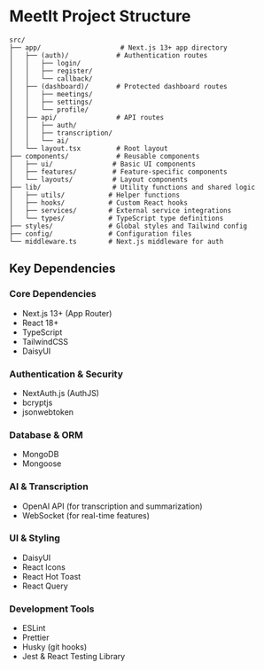 # MeetIt Project Structure

```
src/
├── app/                    # Next.js 13+ app directory
│   ├── (auth)/            # Authentication routes
│   │   ├── login/
│   │   ├── register/
│   │   └── callback/
│   ├── (dashboard)/       # Protected dashboard routes
│   │   ├── meetings/
│   │   ├── settings/
│   │   └── profile/
│   ├── api/               # API routes
│   │   ├── auth/
│   │   ├── transcription/
│   │   └── ai/
│   └── layout.tsx         # Root layout
├── components/            # Reusable components
│   ├── ui/               # Basic UI components
│   ├── features/         # Feature-specific components
│   └── layouts/          # Layout components
├── lib/                  # Utility functions and shared logic
│   ├── utils/           # Helper functions
│   ├── hooks/           # Custom React hooks
│   ├── services/        # External service integrations
│   └── types/           # TypeScript type definitions
├── styles/              # Global styles and Tailwind config
├── config/              # Configuration files
└── middleware.ts        # Next.js middleware for auth
```

## Key Dependencies

### Core Dependencies
- Next.js 13+ (App Router)
- React 18+
- TypeScript
- TailwindCSS
- DaisyUI

### Authentication & Security
- NextAuth.js (AuthJS)
- bcryptjs
- jsonwebtoken

### Database & ORM
- MongoDB
- Mongoose

### AI & Transcription
- OpenAI API (for transcription and summarization)
- WebSocket (for real-time features)

### UI & Styling
- DaisyUI
- React Icons
- React Hot Toast
- React Query

### Development Tools
- ESLint
- Prettier
- Husky (git hooks)
- Jest & React Testing Library 